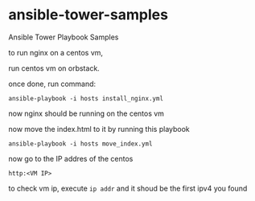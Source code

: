 # ansible-tower-samples
Ansible Tower Playbook Samples


to run nginx on a centos vm,

run centos vm on orbstack.

once done, run command:

`ansible-playbook -i hosts install_nginx.yml`

now nginx should be running on the centos vm

now move the index.html to it by running this playbook

`ansible-playbook -i hosts move_index.yml`

now go to the IP addres of the centos

`http:<VM IP>`

to check vm ip, execute `ip addr` and it shoud be the first ipv4 you found
